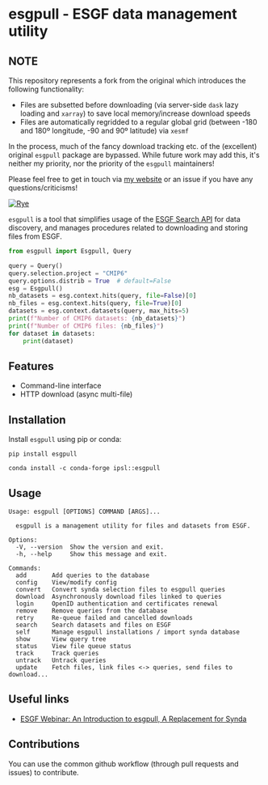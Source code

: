 # esgpull - ESGF data management utility

## NOTE
This repository represents a fork from the original which introduces the following functionality:
- Files are subsetted before downloading (via server-side `dask` lazy loading and `xarray`) to save local memory/increase download speeds
- Files are automatically regridded to a regular global grid (between -180 and 180º longitude, -90 and 90º latitude) via `xesmf`

In the process, much of the fancy download tracking etc. of the (excellent) original `esgpull` package are bypassed. While future work may add this, it's neither my priority, nor the priority of the `esgpull` maintainers!

Please feel free to get in touch via [my website](https://orlando-code.github.io/) or an issue if you have any questions/criticisms!

[![Rye](https://img.shields.io/endpoint?url=https://raw.githubusercontent.com/astral-sh/rye/main/artwork/badge.json)](https://rye.astral.sh)

`esgpull` is a tool that simplifies usage of the [ESGF Search API](https://esgf.github.io/esg-search/ESGF_Search_RESTful_API.html) for data discovery, and manages procedures related to downloading and storing files from ESGF.


```py
from esgpull import Esgpull, Query

query = Query()
query.selection.project = "CMIP6"
query.options.distrib = True  # default=False
esg = Esgpull()
nb_datasets = esg.context.hits(query, file=False)[0]
nb_files = esg.context.hits(query, file=True)[0]
datasets = esg.context.datasets(query, max_hits=5)
print(f"Number of CMIP6 datasets: {nb_datasets}")
print(f"Number of CMIP6 files: {nb_files}")
for dataset in datasets:
    print(dataset)
```

## Features

- Command-line interface
- HTTP download (async multi-file)

## Installation

Install `esgpull` using pip or conda:

```shell
pip install esgpull
```

```shell
conda install -c conda-forge ipsl::esgpull
```

## Usage

```console
Usage: esgpull [OPTIONS] COMMAND [ARGS]...

  esgpull is a management utility for files and datasets from ESGF.

Options:
  -V, --version  Show the version and exit.
  -h, --help     Show this message and exit.

Commands:
  add       Add queries to the database
  config    View/modify config
  convert   Convert synda selection files to esgpull queries
  download  Asynchronously download files linked to queries
  login     OpenID authentication and certificates renewal
  remove    Remove queries from the database
  retry     Re-queue failed and cancelled downloads
  search    Search datasets and files on ESGF
  self      Manage esgpull installations / import synda database
  show      View query tree
  status    View file queue status
  track     Track queries
  untrack   Untrack queries
  update    Fetch files, link files <-> queries, send files to download...
```

## Useful links
* [ESGF Webinar: An Introduction to esgpull, A Replacement for Synda](https://www.youtube.com/watch?v=xv2RVMd1iCA)


## Contributions

You can use the common github workflow (through pull requests and issues) to contribute.
